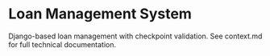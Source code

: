# Loan Management System
Django-based loan management with checkpoint validation.
See context.md for full technical documentation.
